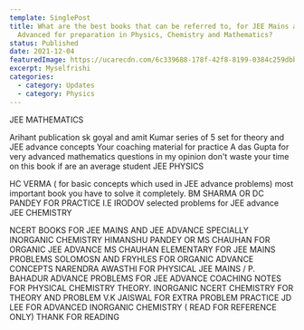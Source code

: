 ```yaml
---
template: SinglePost
title: What are the best books that can be referred to, for JEE Mains and
  Advanced for preparation in Physics, Chemistry and Mathematics?
status: Published
date: 2021-12-04
featuredImage: https://ucarecdn.com/6c339688-178f-42f8-8199-0384c259dbb7/
excerpt: Myselfrishi
categories:
  - category: Updates
  - category: Physics
---
```

JEE MATHEMATICS

Arihant publication sk goyal and amit Kumar series of 5 set for theory and JEE advance concepts
Your coaching material for practice
A das Gupta for very advanced mathematics questions in my opinion don't waste your time on this book if are an average student
JEE PHYSICS

HC VERMA ( for basic concepts which used in JEE advance problems) most important book you have to solve it completely.
BM SHARMA OR DC PANDEY FOR PRACTICE
I.E IRODOV selected problems for JEE advance
JEE CHEMISTRY

NCERT BOOKS FOR JEE MAINS AND JEE ADVANCE SPECIALLY INORGANIC CHEMISTRY
HIMANSHU PANDEY OR MS CHAUHAN FOR ORGANIC JEE ADVANCE
MS CHAUHAN ELEMENTARY FOR JEE MAINS PROBLEMS
SOLOMOSN AND FRYHLES FOR ORGANIC ADVANCE CONCEPTS
NARENDRA AWASTHI FOR PHYSICAL JEE MAINS / P. BAHADUR ADVANCE PROBLEMS FOR JEE ADVANCE
COACHING NOTES FOR PHYSICAL CHEMISTRY THEORY.
INORGANIC NCERT CHEMISTRY FOR THEORY AND PROBLEM V.K JAISWAL FOR EXTRA PROBLEM PRACTICE
JD LEE FOR ADVANCED INORGANIC CHEMISTRY ( READ FOR REFERENCE ONLY)
THANK FOR READING 